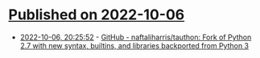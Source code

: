 # [Published on 2022-10-06](index.md)

* [2022-10-06, 20:25:52](https://lobste.rs/s/lo1nmx/github_naftaliharris_tauthon_fork) - [GitHub - naftaliharris/tauthon: Fork of Python 2.7 with new syntax, builtins, and libraries backported from Python 3](https://github.com/naftaliharris/tauthon)
